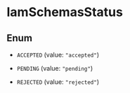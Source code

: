 

# IamSchemasStatus

## Enum


* `ACCEPTED` (value: `"accepted"`)

* `PENDING` (value: `"pending"`)

* `REJECTED` (value: `"rejected"`)



